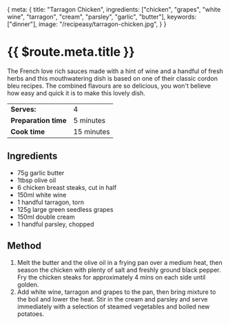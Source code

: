 <route>
{
  meta: {
    title: "Tarragon Chicken",
    ingredients: ["chicken", "grapes", "white wine", "tarragon", "cream", "parsley", "garlic", "butter"],
    keywords: ["dinner"],
    image: "/recipeasy/tarragon-chicken.jpg",
  }
}
</route>

<Layout>

<RecipeImage :src="$route.meta.image" :alt="$route.meta.title" />

<RecipeChips :chips="$route.meta.keywords" />

# {{ $route.meta.title }}

The French love rich sauces made with a hint of wine and a handful of fresh herbs and this mouthwatering dish is based on one of their classic cordon bleu recipes. The combined flavours are so delicious, you won't believe how easy and quick it is to make this lovely dish.

|                      |            |
| -------------------- | ---------- |
| **Serves:**          | 4          |
| **Preparation time** | 5 minutes  |
| **Cook time**        | 15 minutes |

## Ingredients

- 75g garlic butter
- 1tbsp olive oil
- 6 chicken breast steaks, cut in half
- 150ml white wine
- 1 handful tarragon, torn
- 125g large green seedless grapes
- 150ml double cream
- 1 handful parsley, chopped

## Method

1. Melt the butter and the olive oil in a frying pan over a medium heat, then season the chicken with plenty of salt and freshly ground black pepper. Fry the chicken steaks for approximately 4 mins on each side until golden.
2. Add white wine, tarragon and grapes to the pan, then bring mixture to the boil and lower the heat. Stir in the cream and parsley and serve immediately with a selection of steamed vegetables and boiled new potatoes.

</Layout>
